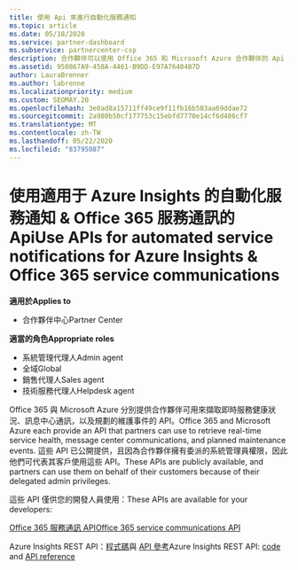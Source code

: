 ```yaml
---
title: 使用 Api 來進行自動化服務通知
ms.topic: article
ms.date: 05/18/2020
ms.service: partner-dashboard
ms.subservice: partnercenter-csp
description: 合作夥伴可以使用 Office 365 和 Microsoft Azure 合作夥伴的 Api 來進行即時服務健全狀況、訊息中心通訊，以及預定的維護事件。
ms.assetid: 950867A9-458A-4461-B9DD-E97A76404B7D
author: LauraBrenner
ms.author: labrenne
ms.localizationpriority: medium
ms.custom: SEOMAY.20
ms.openlocfilehash: 3e0ad8a15711ff49ce9f11fb16b583aa69ddae72
ms.sourcegitcommit: 2a980b50cf177753c15ebfd7770e14cf6d486cf7
ms.translationtype: MT
ms.contentlocale: zh-TW
ms.lasthandoff: 05/22/2020
ms.locfileid: "83795087"
---
```

# <a name="use-apis-for-automated-service-notifications-for-azure-insights--office-365-service-communications"></a><span data-ttu-id="d0a30-103">使用適用于 Azure Insights 的自動化服務通知 & Office 365 服務通訊的 Api</span><span class="sxs-lookup"><span data-stu-id="d0a30-103">Use APIs for automated service notifications for Azure Insights & Office 365 service communications</span></span>

<span data-ttu-id="d0a30-104">**適用於**</span><span class="sxs-lookup"><span data-stu-id="d0a30-104">**Applies to**</span></span>

-  <span data-ttu-id="d0a30-105">合作夥伴中心</span><span class="sxs-lookup"><span data-stu-id="d0a30-105">Partner Center</span></span>

<span data-ttu-id="d0a30-106">**適當的角色**</span><span class="sxs-lookup"><span data-stu-id="d0a30-106">**Appropriate roles**</span></span>

- <span data-ttu-id="d0a30-107">系統管理代理人</span><span class="sxs-lookup"><span data-stu-id="d0a30-107">Admin agent</span></span>
- <span data-ttu-id="d0a30-108">全域</span><span class="sxs-lookup"><span data-stu-id="d0a30-108">Global</span></span> 
- <span data-ttu-id="d0a30-109">銷售代理人</span><span class="sxs-lookup"><span data-stu-id="d0a30-109">Sales agent</span></span>
- <span data-ttu-id="d0a30-110">技術服務代理人</span><span class="sxs-lookup"><span data-stu-id="d0a30-110">Helpdesk agent</span></span>

<span data-ttu-id="d0a30-111">Office 365 與 Microsoft Azure 分別提供合作夥伴可用來擷取即時服務健康狀況、訊息中心通訊，以及規劃的維護事件的 API。</span><span class="sxs-lookup"><span data-stu-id="d0a30-111">Office 365 and Microsoft Azure each provide an API that partners can use to retrieve real-time service health, message center communications, and planned maintenance events.</span></span> <span data-ttu-id="d0a30-112">這些 API 已公開提供，且因為合作夥伴擁有委派的系統管理員權限，因此他們可代表其客戶使用這些 API。</span><span class="sxs-lookup"><span data-stu-id="d0a30-112">These APIs are publicly available, and partners can use them on behalf of their customers because of their delegated admin privileges.</span></span>

<span data-ttu-id="d0a30-113">這些 API 僅供您的開發人員使用：</span><span class="sxs-lookup"><span data-stu-id="d0a30-113">These APIs are available for your developers:</span></span>

[<span data-ttu-id="d0a30-114">Office 365 服務通訊 API</span><span class="sxs-lookup"><span data-stu-id="d0a30-114">Office 365 service communications API</span></span>](https://go.microsoft.com/fwlink/p/?LinkId=616899)

<span data-ttu-id="d0a30-115">Azure Insights REST API：[程式碼](https://go.microsoft.com/fwlink/p/?LinkId=617299)與 [API 參考](https://go.microsoft.com/fwlink/p/?LinkId=617300)</span><span class="sxs-lookup"><span data-stu-id="d0a30-115">Azure Insights REST API: [code](https://go.microsoft.com/fwlink/p/?LinkId=617299) and [API reference](https://go.microsoft.com/fwlink/p/?LinkId=617300)</span></span>

 

 



